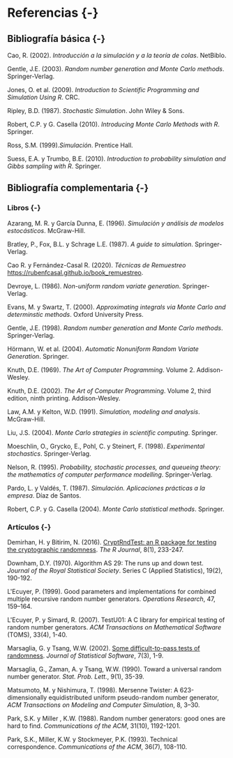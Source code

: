# Referencias {-}

<!-- 

-->

## Bibliografía básica {-}

Cao, R. (2002). *Introducción a la simulación y a la teoría de colas*. NetBiblo.

Gentle, J.E. (2003). *Random number generation and Monte Carlo methods*. Springer‐Verlag.

Jones, O. et al. (2009). *Introduction to Scientific Programming and Simulation Using R*. CRC. 

Ripley, B.D. (1987). *Stochastic Simulation*. John Wiley & Sons. 

Robert, C.P. y G. Casella (2010). *Introducing Monte Carlo Methods with R*. Springer. 

Ross, S.M. (1999).*Simulación*. Prentice Hall.

Suess, E.A. y Trumbo, B.E. (2010). *Introduction to probability simulation and Gibbs sampling with R*. Springer.


## Bibliografía complementaria {-}

### Libros {-}

Azarang, M. R. y García Dunna, E. (1996). *Simulación y análisis de
modelos estocásticos*. McGraw-Hill.

Bratley, P., Fox, B.L. y Schrage L.E. (1987). *A guide to simulation*.
Springer-Verlag.

Cao R. y Fernández-Casal R. (2020). *Técnicas de Remuestreo* <https://rubenfcasal.github.io/book_remuestreo>.

Devroye, L. (1986). *Non-uniform random variate generation*.
Springer-Verlag.

Evans, M. y Swartz, T. (2000). *Approximating integrals via Monte Carlo and
determinstic methods*. Oxford University Press. 

Gentle, J.E. (1998). *Random number generation and Monte Carlo methods*.
Springer-Verlag.

Hörmann, W. et al. (2004). *Automatic Nonuniform Random Variate Generation*. Springer. 

Knuth, D.E. (1969). *The Art of Computer Programming*. Volume 2. Addison-Wesley.

Knuth, D.E. (2002). *The Art of Computer Programming*. Volume 2, third edition, ninth printing. Addison-Wesley.

Law, A.M. y Kelton, W.D. (1991). *Simulation, modeling and analysis*.
McGraw-Hill.

Liu, J.S. (2004). *Monte Carlo strategies in scientific computing*. Springer. 

Moeschlin, O., Grycko, E., Pohl, C. y Steinert, F. (1998). *Experimental
stochastics*. Springer-Verlag.

Nelson, R. (1995). *Probability, stochastic processes, and queueing
theory: the mathematics of computer performance modelling*.
Springer-Verlag.

Pardo, L. y Valdés, T. (1987). *Simulación. Aplicaciones prácticas a la
empresa*. Díaz de Santos.

Robert, C.P. y G. Casella (2004). *Monte Carlo statistical methods*. Springer. 


### Artículos {-}

Demirhan, H. y Bitirim, N. (2016). [CryptRndTest: an R package for testing the cryptographic randomness](https://journal.r-project.org/archive/2016/RJ-2016-016/index.html). 
*The R Journal*, 8(1), 233-247.

Downham, D.Y. (1970). Algorithm AS 29: The runs up and down test. *Journal of the Royal Statistical Society*. Series C (Applied Statistics), 19(2), 190-192.

L'Ecuyer, P. (1999). Good parameters and implementations for combined multiple recursive random number generators. *Operations Research*, 47, 159–164.

L'Ecuyer, P. y Simard, R. (2007). TestU01: A C library for empirical testing of random number generators. *ACM Transactions on Mathematical Software* (TOMS), 33(4), 1-40.

Marsaglia, G. y Tsang, W.W. (2002). [Some difficult-to-pass tests of randomness](http://www.jstatsoft.org/v07/i03). *Journal of Statistical Software*, 7(3), 1-9.    

Marsaglia, G., Zaman, A. y Tsang, W.W. (1990). Toward a universal random number generator. *Stat. Prob. Lett.*, 9(1), 35-39.

Matsumoto, M. y Nishimura, T. (1998). Mersenne Twister: A 623-dimensionally equidistributed uniform pseudo-random number generator, *ACM Transactions on Modeling and Computer Simulation*, 8, 3–30.

Park, S.K. y Miller , K.W. (1988). Random number generators: good ones are hard to find. *Communications of the ACM*, 31(10), 1192-1201.

Park, S.K., Miller, K.W. y Stockmeyer, P.K. (1993). Technical correspondence. *Communications of the ACM*, 36(7), 108-110. 




